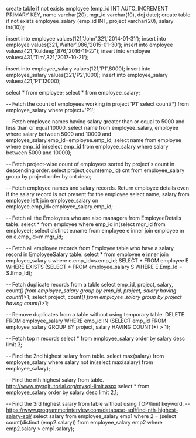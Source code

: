 
create table if not exists employee (emp_id INT AUTO_INCREMENT PRIMARY KEY, name varchar(20), mgr_id varchar(10), doj date);
create table if not exists employee_salary (emp_id INT, project varchar(20), salary int(10));

insert into employee values(121,'John',321,'2014-01-31');
insert into employee values(321,'Walter',986,'2015-01-30');
insert into employee values(421,'Kuldeep',876,'2016-11-27');
insert into employee values(431,'Tim',321,'2017-10-21');

insert into employee_salary values(121,'P1',8000);
insert into employee_salary values(321,'P2',1000);
insert into employee_salary values(421,'P1',12000);


select * from employee;
select * from employee_salary;

-- Fetch the count of employees working in project 'P1'
select count(*) from employee_salary where project='P1';

-- Fetch employee names having salary greater than or equal to 5000 and less than or equal 10000.
select name from employee_salary, employee where salary between 5000 and 10000 and employee_salary.emp_id=employee.emp_id;
select name from employee where emp_id in(select emp_id from employee_salary where salary between 5000 and 10000);

-- Fetch project-wise count of employees sorted by project's count in descending order.
select project,count(emp_id) cnt from employee_salary group by project order by cnt desc;

-- Fetch employee names and salary records. Return employee details even if the salary record is not present for the employee
select name, salary from employee left join employee_salary on employee.emp_id=employee_salary.emp_id;

-- Fetch all the Employees who are also managers from EmployeeDetails table.
select * from employee where emp_id in(select mgr_id from employee);
select distinct e.name from employee e inner join employee m on e.emp_id=m.mgr_id;

-- Fetch all employee records from Employee table who have a salary record in EmployeeSalary table.
select * from employee e inner join employee_salary s where e.emp_id=s.emp_id;
SELECT * FROM employee E WHERE EXISTS (SELECT * FROM employee_salary S WHERE  E.Emp_Id = S.Emp_Id);

-- Fetch duplicate records from a table
select emp_id, project, salary, count(*) from employee_salary group by emp_id, project, salary having count(*)>1;
select project, count(*) from employee_salary group by project having count(*)>1;

-- Remove duplicates from a table without using temporary table.
DELETE FROM employee_salary WHERE emp_id IN (SELECT emp_id FROM employee_salary GROUP BY project, salary HAVING COUNT(*) > 1);

-- Fetch top n records
select * from employee_salary order by salary desc limit 3;

-- Find the 2nd highest salary from table.
select max(salary) from employee_salary where salary not in(select max(salary) from employee_salary);

-- Find the nth highest salary from table.
-- http://www.mysqltutorial.org/mysql-limit.aspx
select * from employee_salary order by salary desc limit 2,1;

-- Find the 3rd highest salary from table without using TOP/limit keyword.
-- https://www.programmerinterview.com/database-sql/find-nth-highest-salary-sql/
select salary from employee_salary emp1 where 2 = (select count(distinct (emp2.salary)) from employee_salary emp2 where emp2.salary > emp1.salary);


